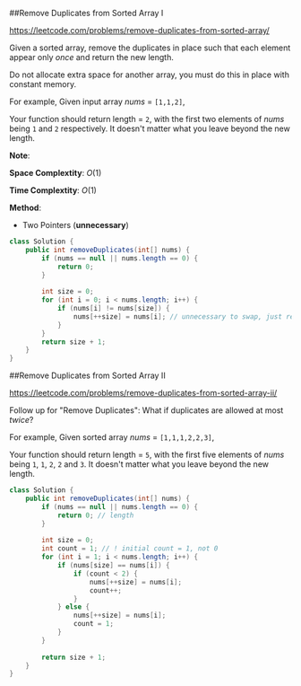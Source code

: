 ##Remove Duplicates from Sorted Array I

https://leetcode.com/problems/remove-duplicates-from-sorted-array/

Given a sorted array, remove the duplicates in place such that each element appear only *once* and return the new length.

Do not allocate extra space for another array, you must do this in place with constant memory.

For example,
Given input array *nums* = `[1,1,2]`,

Your function should return length = `2`, with the first two elements of *nums* being `1` and `2` respectively. It doesn't matter what you leave beyond the new length.



**Note**:

**Space Complextity**: ${O(1)}$

**Time Complextity**: ${O(1)}$

**Method**: 

* Two Pointers (**unnecessary**)



```java
class Solution {
    public int removeDuplicates(int[] nums) {
        if (nums == null || nums.length == 0) {
            return 0;
        }
        
        int size = 0;
        for (int i = 0; i < nums.length; i++) {
            if (nums[i] != nums[size]) {
                nums[++size] = nums[i]; // unnecessary to swap, just replace!!
            }
        }
        return size + 1;
    }
}
```



##Remove Duplicates from Sorted Array II

https://leetcode.com/problems/remove-duplicates-from-sorted-array-ii/

Follow up for "Remove Duplicates":
What if duplicates are allowed at most *twice*?

For example,
Given sorted array *nums* = `[1,1,1,2,2,3]`,

Your function should return length = `5`, with the first five elements of *nums* being `1`, `1`, `2`, `2` and `3`. It doesn't matter what you leave beyond the new length.



```java
class Solution {
    public int removeDuplicates(int[] nums) {
        if (nums == null || nums.length == 0) {
            return 0; // length
        }
        
        int size = 0;
        int count = 1; // ! initial count = 1, not 0
        for (int i = 1; i < nums.length; i++) {
            if (nums[size] == nums[i]) {
                if (count < 2) {
                    nums[++size] = nums[i];
                    count++;
                }
            } else {
                nums[++size] = nums[i];
                count = 1;
            }
        }
        
        return size + 1;
    }
}
```



